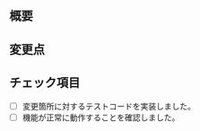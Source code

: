 ## 概要
<!-- 変更の目的を記述する。 -->
<!-- 少し冗長なくらいの説明が良い。 -->

<!--
関連するIssueがあれば、以下のように記述する。
### 関連するIssue
Resolve #<issue番号>
-->

## 変更点
<!-- 変更した内容を記述する。 -->
<!-- ソースコードを読む前に頭に入れておくべき情報を記述する。 -->

<!-- 変更によりできなくなることも記述する。 -->

<!--
## 変更しなかったこと
今回のPRののスコープ外とすることがあれば記述する。
-->

## チェック項目
<!-- 必要に応じて[ ]を[x]にしてチェックを入れてください。 -->
- [ ] 変更箇所に対するテストコードを実装しました。
- [ ] 機能が正常に動作することを確認しました。

<!--
## 再現手順
再現のために特別な操作をする必要がある場合に記述する。
再現手順と結果を記述する。
-->

<!--
## 課題
悩んでいるところ、特に、レビューしてほしいところがあれば記述。
-->

<!--
## 備考
その他補足事項があれば記述。
-->

